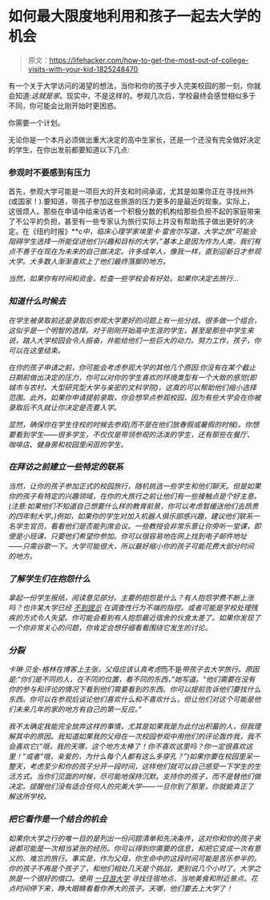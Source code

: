 # 如何最大限度地利用和孩子一起去大学的机会

> 原文：<https://lifehacker.com/how-to-get-the-most-out-of-college-visits-with-your-kid-1825248470>

有一个关于大学访问的渴望的想法，当你和你的孩子步入完美校园的那一刻，你就会知道:*这就是家*。现实中，不是这样的。参观几次后，学校最终会感觉相似多于不同，你可能会比刚开始时更困惑。



你需要一个计划。

无论你是一个本月必须做出重大决定的高中生家长，还是一个还没有完全做好决定的学生，在你出发前都要知道以下几点:

### 参观时不要感到有压力

首先，参观大学可能是一项巨大的开支和时间承诺，尤其是如果你正在寻找州外(或国家！).要知道，带孩子参加这些旅游的压力更多的是最近的现象。实际上，这很烦人。那些在申请中给来访者一个积极分数的机构给那些负担不起的家庭带来了不公平的负担，甚至有一些专家认为旅行实际上并没有帮助孩子做出更好的决定。在《纽约时报》[](https://www.nytimes.com/2017/04/26/well/family/skipping-the-college-tour.html)**c*中，临床心理学家埃里卡·雷舍尔写道，大学之旅“可能会阻碍学生选择一所能促进他们兴趣和目标的大学，”基本上是因为作为人类，我们有点不善于在现在为未来的自己做决定。许多成年人，像我一样，直到迎新日才参观大学。大多数人渐渐喜欢上了他们最终落脚的地方。*

*当然，如果你有时间和资金，检查一些学校会有好处。如果你决定去旅行...*

### *知道什么时候去*

*在学生被录取前还是录取后参观大学更好的问题上有一些分歧。很多做一个组合，这似乎是一个明智的选择。对于刚刚开始高中生涯的学生，甚至是那些中学生来说，踏入大学校园会令人振奋，并能给他们一些巨大的动力。努力工作，孩子，你可以在这里结束。*

*在你的孩子申请之前，你可能会考虑参观大学的其他几个原因:你没有在某个截止日期前做出决定的压力，你可以对你的学生喜欢的环境类型有一个大致的感觉(即城市与农村，大型研究型大学与亲密的文科学院)，这真的可以帮助他们缩小选择范围。此外，如果你申请提前录取，你会想早点参观校园，因为有些大学会在你被录取后不久就让你决定是否要入学。*

*显然，确保你在学生住校的时候去参观(而不是在他们放春假或暑假的时候)。你想要看到学生——很多学生，不仅仅是带领参观的活泼的学生，还有那些在餐厅、咖啡店、健身房和校园里闲逛的学生。*

### ***在拜访**之前建立一些特定的联系*

*当然，让你的孩子参加正式的校园旅行，随机挑选一些学生和他们聊天。但是如果你的孩子有特定的兴趣领域，在你的大旅行之前让他们有一些接触点是个好主意。(注意:如果他们不知道自己想要什么样的教育前景，你可以考虑暂缓送他们去昂贵的四年制大学。)例如，如果你的学生对加入机器人俱乐部感兴趣，建议他们联系一名学生官员，看看他们是否能列席会议。一些教授会非常乐意让你旁听一堂课，即使是小班课，只要他们希望你参加。你可以很容易地在网上找到电子邮件地址——只需谷歌一下。大学可能很大，所以最好缩小你的孩子可能花费大部分时间的地方。*

### ***了解学生们在抱怨什么***

*拿起一份学生报纸，阅读意见部分。主要的抱怨是什么？有人抱怨学费不断上涨吗？也许某大学已经 [不到提示](http://www.thecrimson.com/article/2018/2/6/feds-investigate-sexual-assault-complaint/) 在调查性行为不端的指控。或者可能是学校处理残疾的方式令人失望。你可能会看到有人抱怨最近宿舍的伙食太差了。如果你发现了一个你非常关心的问题，你肯定会想仔细看看围绕它发生的讨论。*

### *分裂*

*卡琳·贝金-格林在博客上主张，父母应该认真考虑*而不是*带孩子去大学旅行。原因是:“你们是不同的人，在不同的位置，看不同的东西，”她写道。“他们需要在没有你的参与和评论的情况下看到他们需要看到的东西。你可以提前告诉他们要找什么东西。你可以在参观后谈论他们喜欢什么和不喜欢什么，但让他们对这个可能是他们未来几年的家的地方有自己的第一反应。”*

*我不太确定我能完全放弃这样的事情，尤其是如果我是为此付出积蓄的人，但我理解其中的原因。我知道如果我的父母在一次校园参观中用他们的评论轰炸我，我不会喜欢它(“哦，我的天哪，这个地方太棒了！你不喜欢这里吗？你一定很喜欢这里！”或者“哦，亲爱的，为什么每个人都有这么多穿孔？”)如果你要在校园里呆一整天，考虑至少和你的孩子分开一段时间，这样他们就可以自己感受一下学生的生活方式。当你们见面的时候，尽可能地保持沉默。支持你的孩子，而不是替他们做决定。提醒他们没有适合任何人的完美大学——一旦你到了那里，你就能真正了解这所学校。*

### *把它看作是一个结合的机会*

*如果你大学之行的唯一目的是列出一份问题清单和先决条件，这对你和你的孩子来说都可能是一次相当紧张的经历。你可以得到你需要的信息，*和*把它变成一次有意义的、难忘的旅行。事实是，作为父母，你生命中的这段时间可能是苦乐参半的。你的孩子不再是个孩子了，和他们相处几天是个挑战，更别说几个小时了。大学之旅是一个很好的借口。使用 [一日游大学](https://www.daytripperuniversity.com/) 寻找住宿地点、当地美食和附近景点。花点时间停下来，睁大眼睛看看你养大的孩子。天哪，他们要去上大学了！*